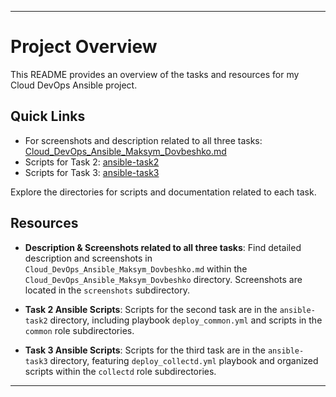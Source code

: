 
---

# Project Overview

This README provides an overview of the tasks and resources for my Cloud DevOps Ansible project.

## Quick Links

- For screenshots and description related to all three tasks: [Cloud_DevOps_Ansible_Maksym_Dovbeshko.md](Cloud_DevOps_Ansible_Maksym_Dovbeshko/Cloud_DevOps_Ansible_Maksym_Dovbeshko.md)
- Scripts for Task 2: [ansible-task2](ansible-task2)
- Scripts for Task 3: [ansible-task3](ansible-task3)

Explore the directories for scripts and documentation related to each task.

## Resources

- **Description & Screenshots related to all three tasks**: Find detailed description and screenshots in `Cloud_DevOps_Ansible_Maksym_Dovbeshko.md` within the `Cloud_DevOps_Ansible_Maksym_Dovbeshko` directory. Screenshots are located in the `screenshots` subdirectory.

- **Task 2 Ansible Scripts**: Scripts for the second task are in the `ansible-task2` directory, including playbook `deploy_common.yml` and scripts in the `common` role subdirectories.

- **Task 3 Ansible Scripts**: Scripts for the third task are in the `ansible-task3` directory, featuring `deploy_collectd.yml` playbook and organized scripts within the `collectd` role subdirectories.

--- 
